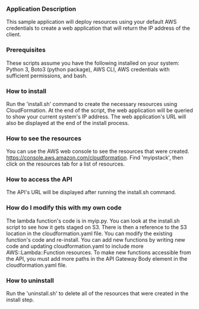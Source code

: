 ### Application Description
This sample application will deploy resources using your default AWS credentials to create a web application that will return the IP address of the client.

### Prerequisites
These scripts assume you have the following installed on your system: Python 3, Boto3 (python package), AWS CLI, AWS credentials with sufficient permissions, and bash.

### How to install
Run the 'install.sh' command to create the necessary resources using CloudFormation.  At the end of the script, the web application will be queried to show your current system's IP address.  The web application's URL will also be displayed at the end of the install process.

### How to see the resources
You can use the AWS web console to see the resources that were created.  https://console.aws.amazon.com/cloudformation.  Find 'myipstack', then click on the resources tab for a list of resources.

### How to access the API
The API's URL will be displayed after running the install.sh command.

### How do I modify this with my own code
The lambda function's code is in myip.py.  You can look at the install.sh script to see how it gets staged on S3.  There is then a reference to the S3 location in the cloudformation.yaml file.  You can modify the existing function's code and re-install.  You can add new functions by writing new code and updating cloudformation.yaml to include more AWS::Lambda::Function resources.  To make new functions accessible from the API, you must add more paths in the API Gateway Body element in the cloudformation.yaml file.

### How to uninstall
Run the 'uninstall.sh' to delete all of the resources that were created in the install step.
